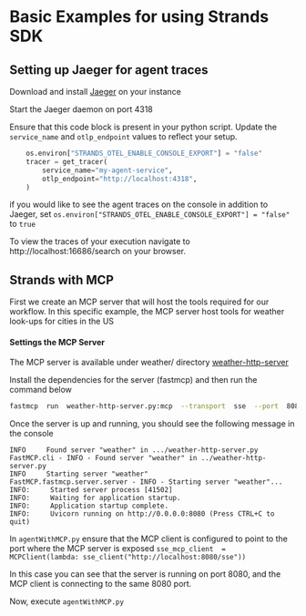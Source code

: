 # Basic Examples for using Strands SDK

  

## Setting up Jaeger for agent traces 

Download and install [Jaeger](https://www.jaegertracing.io/) on your instance

Start the Jaeger daemon on port 4318

  

Ensure that this code block is present in your python script. Update the `service_name` and `otlp_endpoint` values to reflect your setup.

```python
	os.environ["STRANDS_OTEL_ENABLE_CONSOLE_EXPORT"] = "false"
	tracer = get_tracer(
		service_name="my-agent-service",
		otlp_endpoint="http://localhost:4318",
	)
```

if you would like to see the agent traces on the console in addition to Jaeger, set `os.environ["STRANDS_OTEL_ENABLE_CONSOLE_EXPORT"] = "false"` to `true`
 
To view the traces of your execution navigate to http://localhost:16686/search on your browser.

## Strands with MCP

First we create an MCP server that will host the tools required for our workflow. In this specific example, the MCP server host tools for weather look-ups for cities in the US

#### Settings the MCP Server 

The MCP server is available under weather/ directory [weather-http-server](https://github.com/shamikatamazon/mcp-samples/blob/main/weather/weather-http-server.py)

Install the dependencies for the server (fastmcp) and then run the command below

```bash
fastmcp  run  weather-http-server.py:mcp  --transport  sse  --port  8080  --host  0.0.0.0  --log-level  debug
```

Once the server is up and running, you should see the following message in the console 

```
INFO     Found server "weather" in .../weather-http-server.py                   
FastMCP.cli - INFO - Found server "weather" in ../weather-http-server.py
INFO     Starting server "weather"
FastMCP.fastmcp.server.server - INFO - Starting server "weather"...
INFO:     Started server process [41502]
INFO:     Waiting for application startup.
INFO:     Application startup complete.
INFO:     Uvicorn running on http://0.0.0.0:8080 (Press CTRL+C to quit)
```

In `agentWithMCP.py` ensure that the MCP client is configured to point to the port where the MCP server is exposed 
`sse_mcp_client  = MCPClient(lambda: sse_client("http://localhost:8080/sse"))`

In this case you can see that the server is running on port 8080, and the MCP client is connecting to the same 8080 port. 

Now, execute `agentWithMCP.py` 
